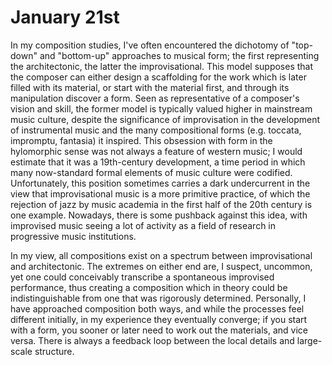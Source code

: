 # January 21st

In my composition studies, I've often encountered the dichotomy of "top-down" and "bottom-up" approaches to musical form; the first representing the architectonic, the latter the improvisational. This model supposes that the composer can either design a scaffolding for the work which is later filled with its material, or start with the material first, and through its manipulation discover a form. Seen as representative of a composer's vision and skill, the former model is typically valued higher in mainstream music culture, despite the significance of improvisation in the development of instrumental music and the many compositional forms (e.g. toccata, impromptu, fantasia) it inspired. This obsession with form in the hylomorphic sense was not always a feature of western music; I would estimate that it was a 19th-century development, a time period in which many now-standard formal elements of music culture were codified. Unfortunately, this position sometimes carries a dark undercurrent in the view that improvisational music is a more primitive practice, of which the rejection of jazz by music academia in the first half of the 20th century is one example. Nowadays, there is some pushback against this idea, with improvised music seeing a lot of activity as a field of research in progressive music institutions.

In my view, all compositions exist on a spectrum between improvisational and architectonic. The extremes on either end are, I suspect, uncommon, yet one could conceivably transcribe a spontaneous improvised performance, thus creating a composition which in theory could be indistinguishable from one that was rigorously determined. Personally, I have approached composition both ways, and while the processes feel different initially, in my experience they eventually converge; if you start with a form, you sooner or later need to work out the materials, and vice versa. There is always a feedback loop between the local details and large-scale structure.